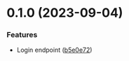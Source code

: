 # 0.1.0 (2023-09-04)


### Features

* Login endpoint ([b5e0e72](https://github.com/PedroChDesarrollo/github-workflows-cicd/commit/b5e0e72174747f45a4f7728bca9aac3d96c08e54))



